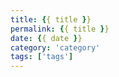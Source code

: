 ```yaml
---
title: {{ title }}
permalink: {{ title }}
date: {{ date }}
category: 'category'
tags: ['tags']
---
```

